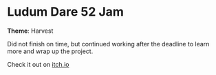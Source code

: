 # Ludum Dare 52 Jam

**Theme**: Harvest

Did not finish on time, but continued working after the deadline to learn more and wrap up the project.

Check it out on [itch.io](https://torsteinovstedal.itch.io/nutmania)
